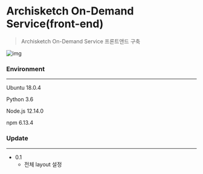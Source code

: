 # Archisketch On-Demand Service(front-end)

> Archisketch On-Demand Service 프론트앤드 구축

![img](https://github.com/sujinleeme/readme-template/raw/master/header.png)



### Environment

------

Ubuntu 18.0.4

Python 3.6

Node.js 12.14.0

npm 6.13.4



### Update

------

- 0.1
  - 전체 layout 설정

